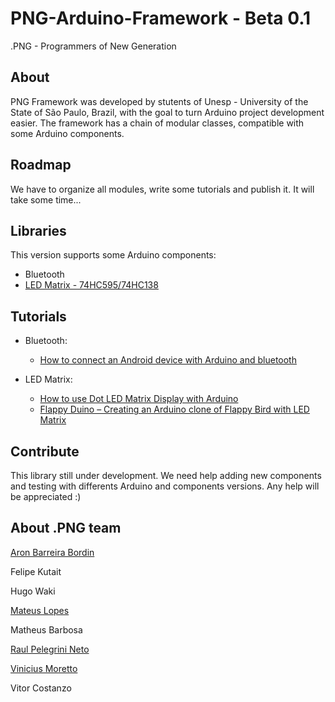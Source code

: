 PNG-Arduino-Framework - Beta 0.1
================================

.PNG - Programmers of New Generation


## About

PNG Framework was developed by stutents of Unesp - University of the State of São Paulo, Brazil, with the goal to turn Arduino project development easier. The framework has a chain of modular classes, compatible with some Arduino components. 


## Roadmap

We have to organize all modules, write some tutorials and publish it. It will take some time...


## Libraries

This version supports some Arduino components:
* Bluetooth
* [LED Matrix - 74HC595/74HC138](http://www.elabpeers.com/led-matrix-display.html)


## Tutorials
* Bluetooth:
  * [How to connect an Android device with Arduino and bluetooth](https://bytedebugger.wordpress.com/2014/06/27/tutorial-how-to-connect-an-android-device-with-arduino-and-bluetooth/)

* LED Matrix:
  * [How to use Dot LED Matrix Display with Arduino](https://bytedebugger.wordpress.com/2015/01/28/tutorial-how-to-use-dot-led-matrix-display-with-arduino/)
  * [Flappy Duino – Creating an Arduino clone of Flappy Bird with LED Matrix](https://bytedebugger.wordpress.com/2015/01/29/flappy-duino-creating-an-arduino-clone-of-flappy-bird-with-led-matrix/)


## Contribute

This library still under development. We need help adding new components and testing with differents Arduino and components versions. 
Any help will be appreciated :)


## About .PNG team

[Aron Barreira Bordin](http://github.com/aron-bordin/)

Felipe Kutait

Hugo Waki

[Mateus Lopes](https://github.com/lopeslopes)

Matheus Barbosa

[Raul Pelegrini Neto](https://github.com/RaulPelegrini)

[Vinicius Moretto](https://github.com/vinimoretto)

Vitor Costanzo
